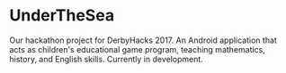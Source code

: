 # UnderTheSea
Our hackathon project for DerbyHacks 2017. An Android application that acts as children's educational game program, teaching mathematics, history, and English skills. Currently in development.
